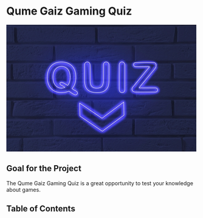 # Qume Gaiz Gaming Quiz
![quiz](/assets/images/quiz.jpg)
## Goal for the Project
The Qume Gaiz Gaming Quiz is a great opportunity to test your knowledge about games. 
## Table of Contents